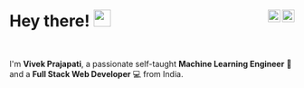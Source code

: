 <h1>Hey there! 
  <img src="https://emojis.slackmojis.com/emojis/images/1531849430/4246/blob-sunglasses.gif?1531849430" width="30"/>

  <a href="https://twitter.com/imv1v3k">
  <img align="right" alt="Vivek Prajapati | Twitter" width="22px" src="https://raw.githubusercontent.com/peterthehan/peterthehan/master/assets/twitter.svg" />
  </a>
  <a href="https://www.linkedin.com/in/vivekprajapati2048/">
  <img align="right" alt="Vivek's LinkedIN" width="22px" src="https://raw.githubusercontent.com/peterthehan/peterthehan/master/assets/linkedin.svg" />
  </a>
 
</h1> <br>

I'm **Vivek Prajapati**, a passionate self-taught **Machine Learning Engineer** 🤖 and a **Full Stack Web Developer** 💻 from India.
<br>

<!-- <h2> Skills </h2>
<ul>
  <li> Machine Learning </li>
  <li> Deep Learning </li>
  <li> Computer Vision </li>
  <li> NLP </li></ul>

 -->
<!-- <h3> Skills: </h3>
<table>
  <tr>
    <td>
      <li> Machine Learning </li>
      <li> Deep Learning </li>
      <li> Computer Vision </li>
      <li> NLP </li>
    </td>
    <td>
      <img alt="GIF" align="right" src="https://github.com/vivekprajapati2048/vivekprajapati2048/blob/main/coding-freak.gif?raw=true" /> 
    </td>
  </tr>
</table>
     -->
